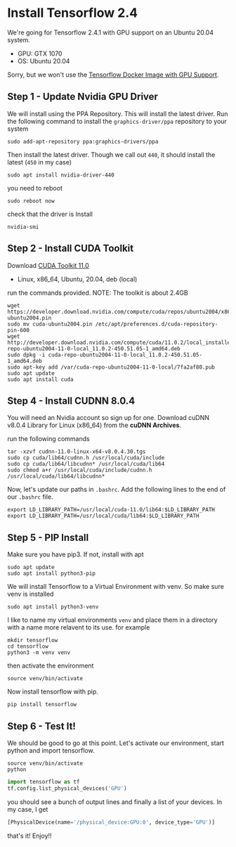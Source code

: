 # Install Tensorflow 2.4

We're going for Tensorflow 2.4.1 with GPU support on an Ubuntu 20.04 system.

- GPU: GTX 1070
- OS: Ubuntu 20.04

Sorry, but we won't use the [Tensorflow Docker Image with GPU Support](https://www.tensorflow.org/install/docker).

## Step 1 - Update Nvidia GPU Driver

We will install using the PPA Repository. This will install the latest driver. Run the following command to install the `graphics-driver/ppa` repository to your system

```shell
sudo add-apt-repository ppa:graphics-drivers/ppa
```
Then install the latest driver. Though we call out ```440```, it should install the latest (```450``` in my case)

```shell
sudo apt install nvidia-driver-440
```
you need to reboot

```shell
sudo reboot now
```
check that the driver is Install
```shell
nvidia-smi
```
## Step 2 - Install CUDA Toolkit

Download [CUDA Toolkit 11.0](https://developer.nvidia.com/cuda-11.0-download-archive)
- Linux, x86_64, Ubuntu, 20.04, deb (local)

run the commands provided.
NOTE: The toolkit is about 2.4GB

```shell
wget https://developer.download.nvidia.com/compute/cuda/repos/ubuntu2004/x86_64/cuda-ubuntu2004.pin
sudo mv cuda-ubuntu2004.pin /etc/apt/preferences.d/cuda-repository-pin-600
wget http://developer.download.nvidia.com/compute/cuda/11.0.2/local_installers/cuda-repo-ubuntu2004-11-0-local_11.0.2-450.51.05-1_amd64.deb
sudo dpkg -i cuda-repo-ubuntu2004-11-0-local_11.0.2-450.51.05-1_amd64.deb
sudo apt-key add /var/cuda-repo-ubuntu2004-11-0-local/7fa2af80.pub
sudo apt update
sudo apt install cuda
```

## Step 4 - Install CUDNN 8.0.4

You will need an Nvidia account so sign up for one. Download cuDNN v8.0.4 Library for Linux (x86_64) from the **cuDNN Archives**.

run the following commands

```shell
tar -xzvf cudnn-11.0-linux-x64-v8.0.4.30.tgs
sudo cp cuda/lib64/cudnn.h /usr/local/cuda/include
sudo cp cuda/lib64/libcudnn* /usr/local/cuda/lib64
sudo chmod a+r /usr/local/cuda/include/cudnn.h /usr/local/cuda/lib64/libcudnn*
```

Now, let's update our paths in ```.bashrc```. Add the following lines to the end of our ```.bashrc``` file.

```shell
export LD_LIBRARY_PATH=/usr/local/cuda-11.0/lib64:$LD_LIBRARY_PATH
export LD_LIBRARY_PATH=/usr/local/cuda/lib64:$LD_LIBRARY_PATH

```

## Step 5 - PIP Install

Make sure you have pip3. If not, install with apt

```shell
sudo apt update
sudo apt install python3-pip
```

We will install Tensorflow to a Virtual Environment with venv. So make sure venv is installed

```shell
sudo apt install python3-venv
```

I like to name my virtual environments `venv` and place them in a directory with a name more relavent to its use. for example

```shell
mkdir tensorflow
cd tensorflow
python3 -m venv venv
```

then activate the environment

```shell
source venv/bin/activate
```

Now install tensorflow with pip.

```shell
pip install tensorflow
```

## Step 6 - Test It!

We should be good to go at this point. Let's activate our environment, start python and import tensorflow.

```shell
source venv/bin/activate
python
```

```python
import tensorflow as tf
tf.config.list_physical_devices('GPU')
```

you should see a bunch of output lines and finally a list of your devices. In my case, I get

```python
[PhysicalDevice(name='/physical_device:GPU:0', device_type='GPU')]
```

that's it! Enjoy!!
